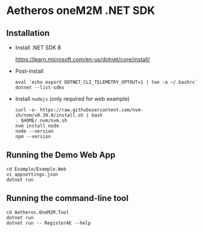 # Aetheros oneM2M .NET SDK

## Installation

* Install .NET SDK 8

	https://learn.microsoft.com/en-us/dotnet/core/install/

* Post-install

  ```
  eval `echo export DOTNET_CLI_TELEMETRY_OPTOUT=1 | tee -a ~/.bashrc`
  dotnet --list-sdks
  ```

* Install `nodejs` (only required for web example)

  ```
  curl -o- https://raw.githubusercontent.com/nvm-sh/nvm/v0.39.0/install.sh | bash
  . $HOME/.nvm/nvm.sh
  nvm install node
  node --version
  npm --version
  ```


## Running the Demo Web App

```
cd Example/Example.Web
vi appsettings.json
dotnet run
```


## Running the command-line tool

```
cd Aetheros.OneM2M.Tool
dotnet run
dotnet run -- RegisterAE --help
```